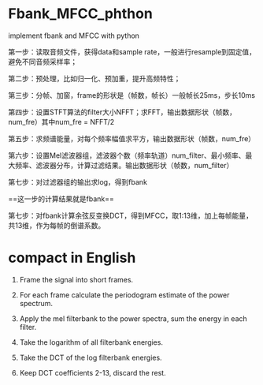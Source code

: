 # Fbank_MFCC_phthon
  implement fbank and MFCC with python
  
  第一步：读取音频文件，获得data和sample rate，一般进行resample到固定值，避免不同音频采样率；
  
  第二步：预处理，比如归一化、预加重，提升高频特性；
  
  第三步：分帧、加窗，frame的形状是（帧数，帧长）一般帧长25ms，步长10ms
  
  第四步：设置STFT算法的filter大小NFFT；求FFT，输出数据形状（帧数，num_fre）其中num_fre = NFFT/2
  
  第五步：求频谱能量，对每个频率幅值求平方，输出数据形状（帧数，num_fre）
  
  第六步：设置Mel滤波器组，滤波器个数（频率轨道）num_filter、最小频率、最大频率、滤波器分布，计算过滤结果。输出数据形状（帧数，num_filter）
  
  第七步：对过滤器组的输出求log，得到fbank
  
  ==这一步的计算结果就是fbank==
  
  第七步：对fbank计算余弦反变换DCT，得到MFCC，取1:13维，加上每帧能量，共13维，作为每帧的倒谱系数。

# compact in English
  
  1. Frame the signal into short frames.
  
  2. For each frame calculate the periodogram estimate of the power spectrum.
  
  3. Apply the mel filterbank to the power spectra, sum the energy in each filter.
  
  4. Take the logarithm of all filterbank energies.
  
  5. Take the DCT of the log filterbank energies.
  
  6. Keep DCT coefficients 2-13, discard the rest.
